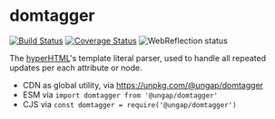 # domtagger

[![Build Status](https://travis-ci.com/ungap/domtagger.svg?branch=master)](https://travis-ci.com/ungap/domtagger) [![Coverage Status](https://coveralls.io/repos/github/ungap/domtagger/badge.svg?branch=master)](https://coveralls.io/github/ungap/domtagger?branch=master) ![WebReflection status](https://offline.report/status/webreflection.svg)

The [hyperHTML](https://github.com/WebReflection/hyperHTML#hyperhtml)'s template literal parser, used to handle all repeated updates per each attribute or node.

  * CDN as global utility, via https://unpkg.com/@ungap/domtagger
  * ESM via `import domtagger from '@ungap/domtagger'`
  * CJS via `const domtagger = require('@ungap/domtagger')`

